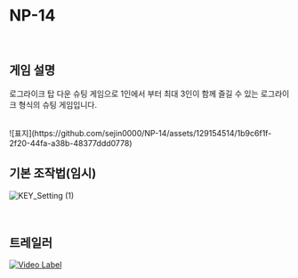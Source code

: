 # NP-14
<br>


## 게임 설명
로그라이크 탑 다운 슈팅 게임으로 1인에서 부터 최대 3인이 함께 즐길 수 있는 로그라이크 형식의 슈팅 게임입니다.

<br>
![표지](https://github.com/sejin0000/NP-14/assets/129154514/1b9c6f1f-2f20-44fa-a38b-48377ddd0778)

<br>

## 기본 조작법(임시)  
![KEY_Setting (1)](https://github.com/sejin0000/NP-14/assets/129154514/a3c91c15-39c7-4ac8-88b1-3998eaa92cf9)

<br>

## 트레일러
[![Video Label](http://img.youtube.com/vi/1Tf4Kwndvs0/0.jpg)](https://youtu.be/1Tf4Kwndvs0&ab)

<br>
